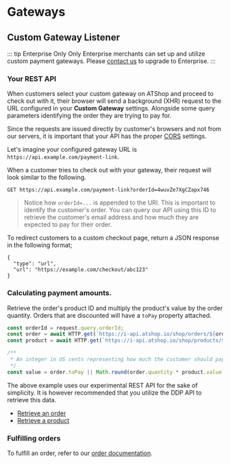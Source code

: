 # Gateways

## Custom Gateway Listener
::: tip Enterprise Only
Only Enterprise merchants can set up and utilize custom payment gateways. Please [contact us](mailto:support@atshop.io)
to upgrade to Enterprise.
:::

### Your REST API
When customers select your custom gateway on ATShop and proceed to check out with it, their browser will send a
background (XHR) request to the URL configured in your **Custom Gateway** settings. Alongside some query parameters
identifying the order they are trying to pay for.

Since the requests are issued directly by customer's browsers and not from our servers, it is important that your API
has the proper [CORS](https://developer.mozilla.org/en-US/docs/Web/HTTP/CORS) settings.

Let's imagine your configured gateway URL is `https://api.example.com/payment-link`.

When a customer tries to check out with your gateway, their request will look similar to the following.

```http request
GET https://api.example.com/payment-link?orderId=4wuvZe7XgCZapx746 
```
> Notice how `orderId=...` is appended to the URI. This is important to identify the customer's order. You can query our
> API using this ID to retrieve the customer's email address and how much they are expected to pay for their order.

To redirect customers to a custom checkout page, return a JSON response in the following format;
```json5
{
  "type": "url",
  "url": "https://example.com/checkout/abc123"
}
```

### Calculating payment amounts.
Retrieve the order's product ID and multiply the product's value by the order quantity. Orders that are
discounted will have a `toPay` property attached.

```js
const orderId = request.query.orderId;
const order = await HTTP.get(`https://i-api.atshop.io/shop/orders/${orderId}`);
const product = await HTTP.get(`https://i-api.atshop.io/shop/products/${order.productId}`);

/**
 * An integer in US cents representing how much the customer should pay for this order. 
 */
const value = order.toPay || Math.round(order.quantity * product.value);
```
The above example uses our experimental REST API for the sake of simplicity. It is however recommended that you utilize
the DDP API to retrieve this data.
- [Retrieve an order](/reference/publications/orders)
- [Retrieve a product](/reference/publications/products)

### Fulfilling orders
To fulfill an order, refer to our [order documentation](/reference/methods/orders).